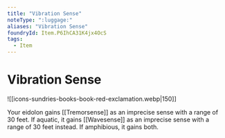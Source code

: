 ```yaml
---
title: "Vibration Sense"
noteType: ":luggage:"
aliases: "Vibration Sense"
foundryId: Item.P6IhCA31K4jx4OcS
tags:
  - Item
---
```


# Vibration Sense
![[icons-sundries-books-book-red-exclamation.webp|150]]

Your eidolon gains [[Tremorsense]] as an imprecise sense with a range of 30 feet. If aquatic, it gains [[Wavesense]] as an imprecise sense with a range of 30 feet instead. If amphibious, it gains both.
